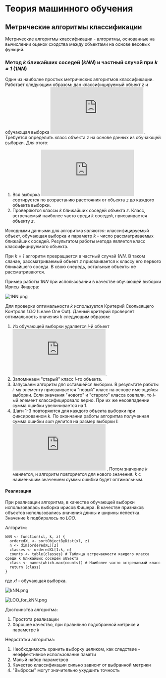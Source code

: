 

# Теория машинного обучения #
## Метрические алгоритмы классификации ##
Метрические алгоритмы классификации - алгоритмы, основанные на вычислении оценок сходства между объектами на основе весовых функций.
### Метод *k* ближайших соседей (*kNN*) и частный случай при *k = 1* (*1NN*) ###
Один из наиболее простых метрических алгоритмов классификации.
Работает следующим образом: дан классифицируемый объект *z* и обучающая выборка ![](http://latex.codecogs.com/gif.latex?%24X%5El%24). Требуется определить класс объекта *z* на основе данных из обучающей выборки. Для этого:
1. Вся выборка ![](http://latex.codecogs.com/gif.latex?%24X%5El%24) сортируется по возрастанию расстояния от объекта *z* до каждого объекта выборки.
2. Проверяются классы *k* ближайших соседей объекта *z*. Класс, встречаемый наиболее часто среди *k* соседей, присваивается объекту *z*.  

Исходными данными для алгоритма являются: классифицируемый объект, обучающая выборка и параметр *k* - число рассматриваемых ближайших соседей.
Результатом работы метода является класс классифицируемого объекта.

При *k = 1* алгоритм превращается в частный случай *1NN*. В таком слачае, рассматриваемый объект *z* присваивается к классу его первого ближайшего соседа. В свою очередь, остальные объекты не рассматриваются.

Пример работы *1NN* при использовании в качестве обучающей выборки Ирисы Фишера:

![1NN.png](https://github.com/VladislavDuma/SMPR/blob/master/img/1nn_allelem_2.png)

Для проверки оптимальности *k* используется Критерий Скользящего Контроля *LOO* (Leave One Out).
Данный критерий проверяет оптимальность значения *k* следующим образом:
1. Из обучающей выборки удаляется *i*-й объект ![](http://latex.codecogs.com/gif.latex?%24x%5Ei%24).
2. Запоминаем "старый" класс *i*-го объекта.
3. Запускаем алгоритм для оставшейся выборки. В результате работы *i*-му элементу присваивается "новый" класс на основе имеющейся выборки. Если значения "нового" и "старого" класса совпали, то *i*-ый элемент классифицировало верно. При их же несовпадении сумма ошибки увеличивается на 1.
4. Шаги 1-3 повторяются для каждого объекта выборки при фиксированном *k*. По окончании работы алгоритма полученная сумма ошибки *sum* делится на размер выборки *l*: ![sum=sum/l](http://latex.codecogs.com/gif.latex?sum%3D%20%5Cfrac%7Bsum%7D%7Bl%7D) .  Потом значение *k* меняется, и алгоритм повторяется для нового значения. *k* с наименьшим значением суммы ошибки будет оптимальным.
#### Реализация
При реализации алгоритма, в качестве обучающей выборки использовалась выборка ирисов Фишера. В качестве признаков объектов использовались значения длины и ширины лепестка. Значение *k* подбиралось по *LOO*.

Алгоритм:

    kNN <- function(xl, k, z) {
	  orderedXL <- sortObjectByDist(xl, z)
	  n <- dim(orderedXL)[2]
	  classes <- orderedXL[1:k, n] 
	  counts <- table(classes) # Таблица встречаемости каждого класса среди k ближайших соседей объекта
	  class <- names(which.max(counts)) # Наиболее часто встречаемый класс
	  return (class)
	}
где *xl* - обучающая выборка.

![kNN.png](https://github.com/VladislavDuma/SMPR/blob/master/img/kNN_10elem_2.png)

![LOO_for_kNN.png](https://github.com/VladislavDuma/SMPR/blob/master/img/LOO_for_kNN_2.png)

Достоинства алгоритма:
1. Простота реализации
2. Хорошее качество, при правильно подобранной метрике и параметре *k*

Недостатки алгоритма:
1. Необходимость хранить выборку целиком, как следствие - неэффективное использование памяти
2. Малый набор параметров
3. Качество классификации сильно зависит от выбранной метрики
4. "Выбросы" могут значительно ухудшить точность
